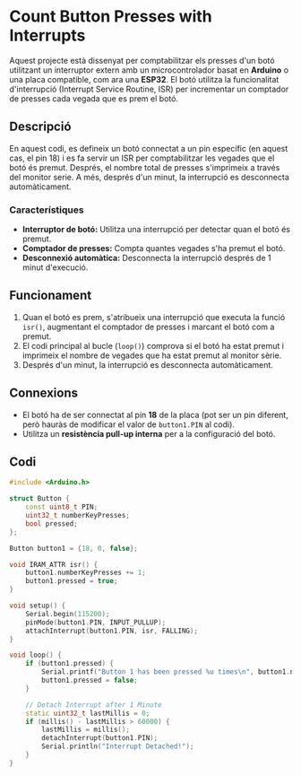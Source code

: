 # Count Button Presses with Interrupts

Aquest projecte està dissenyat per comptabilitzar els presses d'un botó utilitzant un interruptor extern amb un microcontrolador basat en **Arduino** o una placa compatible, com ara una **ESP32**. El botó utilitza la funcionalitat d'interrupció (Interrupt Service Routine, ISR) per incrementar un comptador de presses cada vegada que es prem el botó.

## Descripció

En aquest codi, es defineix un botó connectat a un pin específic (en aquest cas, el pin 18) i es fa servir un ISR per comptabilitzar les vegades que el botó és premut. Després, el nombre total de presses s'imprimeix a través del monitor serie. A més, després d'un minut, la interrupció es desconnecta automàticament.

### Característiques

- **Interruptor de botó:** Utilitza una interrupció per detectar quan el botó és premut.
- **Comptador de presses:** Compta quantes vegades s'ha premut el botó.
- **Desconnexió automàtica:** Desconnecta la interrupció després de 1 minut d'execució.

## Funcionament

1. Quan el botó es prem, s'atribueix una interrupció que executa la funció `isr()`, augmentant el comptador de presses i marcant el botó com a premut.
2. El codi principal al bucle (`loop()`) comprova si el botó ha estat premut i imprimeix el nombre de vegades que ha estat premut al monitor sèrie.
3. Després d'un minut, la interrupció es desconnecta automàticament.

## Connexions

- El botó ha de ser connectat al pin **18** de la placa (pot ser un pin diferent, però hauràs de modificar el valor de `button1.PIN` al codi).
- Utilitza un **resistència pull-up interna** per a la configuració del botó.

## Codi

```cpp
#include <Arduino.h>

struct Button {
    const uint8_t PIN;
    uint32_t numberKeyPresses;
    bool pressed;
};

Button button1 = {18, 0, false};

void IRAM_ATTR isr() {
    button1.numberKeyPresses += 1;
    button1.pressed = true;
}

void setup() {
    Serial.begin(115200);
    pinMode(button1.PIN, INPUT_PULLUP);
    attachInterrupt(button1.PIN, isr, FALLING);
}

void loop() {
    if (button1.pressed) {
        Serial.printf("Button 1 has been pressed %u times\n", button1.numberKeyPresses);
        button1.pressed = false;
    }

    // Detach Interrupt after 1 Minute
    static uint32_t lastMillis = 0;
    if (millis() - lastMillis > 60000) {
        lastMillis = millis();
        detachInterrupt(button1.PIN);
        Serial.println("Interrupt Detached!");
    }
}

```
